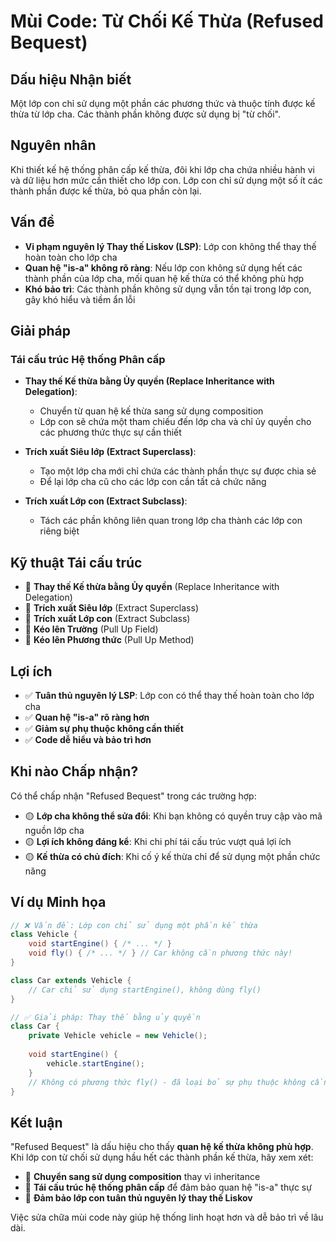 # **Mùi Code: Từ Chối Kế Thừa (Refused Bequest)**

## **Dấu hiệu Nhận biết**
Một lớp con chỉ sử dụng một phần các phương thức và thuộc tính được kế thừa từ lớp cha. Các thành phần không được sử dụng bị "từ chối".

## **Nguyên nhân**
Khi thiết kế hệ thống phân cấp kế thừa, đôi khi lớp cha chứa nhiều hành vi và dữ liệu hơn mức cần thiết cho lớp con. Lớp con chỉ sử dụng một số ít các thành phần được kế thừa, bỏ qua phần còn lại.

## **Vấn đề**
- **Vi phạm nguyên lý Thay thế Liskov (LSP)**: Lớp con không thể thay thế hoàn toàn cho lớp cha
- **Quan hệ "is-a" không rõ ràng**: Nếu lớp con không sử dụng hết các thành phần của lớp cha, mối quan hệ kế thừa có thể không phù hợp
- **Khó bảo trì**: Các thành phần không sử dụng vẫn tồn tại trong lớp con, gây khó hiểu và tiềm ẩn lỗi

## **Giải pháp**

### **Tái cấu trúc Hệ thống Phân cấp**
- **Thay thế Kế thừa bằng Ủy quyền (Replace Inheritance with Delegation)**: 
  - Chuyển từ quan hệ kế thừa sang sử dụng composition
  - Lớp con sẽ chứa một tham chiếu đến lớp cha và chỉ ủy quyền cho các phương thức thực sự cần thiết

- **Trích xuất Siêu lớp (Extract Superclass)**:
  - Tạo một lớp cha mới chỉ chứa các thành phần thực sự được chia sẻ
  - Để lại lớp cha cũ cho các lớp con cần tất cả chức năng

- **Trích xuất Lớp con (Extract Subclass)**:
  - Tách các phần không liên quan trong lớp cha thành các lớp con riêng biệt

## **Kỹ thuật Tái cấu trúc**
- 🔧 **Thay thế Kế thừa bằng Ủy quyền** (Replace Inheritance with Delegation)
- 🔧 **Trích xuất Siêu lớp** (Extract Superclass)
- 🔧 **Trích xuất Lớp con** (Extract Subclass)
- 🔧 **Kéo lên Trường** (Pull Up Field)
- 🔧 **Kéo lên Phương thức** (Pull Up Method)

## **Lợi ích**
- ✅ **Tuân thủ nguyên lý LSP**: Lớp con có thể thay thế hoàn toàn cho lớp cha
- ✅ **Quan hệ "is-a" rõ ràng hơn**
- ✅ **Giảm sự phụ thuộc không cần thiết**
- ✅ **Code dễ hiểu và bảo trì hơn**

## **Khi nào Chấp nhận?**
Có thể chấp nhận "Refused Bequest" trong các trường hợp:
- 🟡 **Lớp cha không thể sửa đổi**: Khi bạn không có quyền truy cập vào mã nguồn lớp cha
- 🟡 **Lợi ích không đáng kể**: Khi chi phí tái cấu trúc vượt quá lợi ích
- 🟡 **Kế thừa có chủ đích**: Khi cố ý kế thừa chỉ để sử dụng một phần chức năng

## **Ví dụ Minh họa**

```java
// ❌ Vấn đề: Lớp con chỉ sử dụng một phần kế thừa
class Vehicle {
    void startEngine() { /* ... */ }
    void fly() { /* ... */ } // Car không cần phương thức này!
}

class Car extends Vehicle {
    // Car chỉ sử dụng startEngine(), không dùng fly()
}

// ✅ Giải pháp: Thay thế bằng ủy quyền
class Car {
    private Vehicle vehicle = new Vehicle();
    
    void startEngine() {
        vehicle.startEngine();
    }
    // Không có phương thức fly() - đã loại bỏ sự phụ thuộc không cần thiết
}
```

## **Kết luận**
"Refused Bequest" là dấu hiệu cho thấy **quan hệ kế thừa không phù hợp**. Khi lớp con từ chối sử dụng hầu hết các thành phần kế thừa, hãy xem xét:

- 🎯 **Chuyển sang sử dụng composition** thay vì inheritance
- 🎯 **Tái cấu trúc hệ thống phân cấp** để đảm bảo quan hệ "is-a" thực sự
- 🎯 **Đảm bảo lớp con tuân thủ nguyên lý thay thế Liskov**

Việc sửa chữa mùi code này giúp hệ thống linh hoạt hơn và dễ bảo trì về lâu dài.

